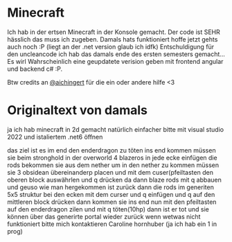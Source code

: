 # Minecraft
Ich hab in der ertsen Minecraft in der Konsole gemacht. Der code ist SEHR hässlich das muss ich zugeben. Damals hats funktioniert hoffe jetzt gehts auch noch :P (liegt an der .net version glaub ich idfk) 
Entschuldigung für den uncleancode ich hab das damals ende des ersten semesters gemacht...
Es wirl Wahrscheinlich eine geupdatete verision geben mit frontend angular und backend c# :P.

Btw credits an [@aichingert](https://github.com/aichingert) für die ein oder andere hilfe <3


# Originaltext von damals
ja ich hab minecraft in 2d gemacht natürlich einfacher
bitte mit visual studio 2022 und istaliertem .net6 öffnen

das ziel ist es im end den enderdragon zu töten
ins end kommen müssen sie beim stronghold in der overworld 4 blazeros 
in jede ecke einfügen
die rods bekommen sie aus dem nether
um in den nether zu kommen müssen sie 3 obsidean übereinanderp placen 
und mit dem cuser(pfeiltasten den oberen block auswährlen und q drücken
da dann blaze rods mit q abbauen und geuso wie man hergekommen ist zurück
dann die rods im generiten 5x5 struktur bei den ecken mit dem curser und q einfügen
und q auf den mittleren block drücken
dann kommen sie ins end
nun mit den pfeiltasten auf den enderdragon zilen und mit q töten(10hp)
dann ist er tot und sie können über das generirte portal wieder zurück
wenn wetwas nicht funktioniert bitte mich kontaktieren
Caroline hornhuber (ja ich hab ein 1 in prog)
